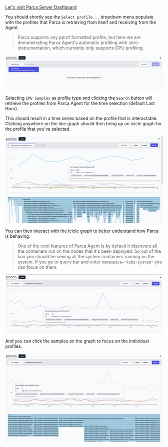 [Let's visit Parca Server Dashboard](https://[[HOST_SUBDOMAIN]]-7070-[[KATACODA_HOST]].environments.katacoda.com/)

You should shortly see the `Select profile...` dropdown menu populate with the profiles that Parca is retrieving from itself and receiving from the Agent.

> Parca supports any pprof formatted profile, but here we are demonstrating Parca Agent's automatic profiling with zero-instrumentation, which currently only supports CPU profiling.

![image](./assets/profile_type_dropdown_selected.png)

Selecting `CPU Samples` as profile type and clicking the `Search` button will retrieve the profiles from Parca Agent for the time selection (default Last Hour).

This should result in a time series based on the profile that is interactable.
Clicking anywhere on the line graph should then bring up an icicle graph for the profile that you've selected.

![image](./assets/cpu_sample_count_select.png)

You can then interact with the icicle graph to better understand how Parca is behaving.

> One of the cool features of Parca Agent is by default it discovers all the containers run on the nodes that it's been deployed.
So out of the box you should be seeing all the system containers running on the system.
If you go to query bar and enter `namespace="kube-system"` you can focus on them.

![image](./assets/query_range_kube_system.png)

And you can click the samples on the graph to focus on the individual profiles.

![image](./assets/query_kube_controller_manager.png)
